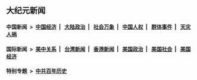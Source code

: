 ## 大纪元新闻

#### 中国新闻 &nbsp;>&nbsp; [中国经济](indexes/ncid283/README.md?08092052) &nbsp;| &nbsp; [大陆政治](indexes/ncid277/README.md?08092052) &nbsp;| &nbsp; [社会万象](indexes/ncid282/README.md?08092052) &nbsp;| &nbsp; [中国人权](indexes/ncid278/README.md?08092052) &nbsp;| &nbsp; [群体事件](indexes/ncid279/README.md?08092052) &nbsp;| &nbsp; [天灾人祸](indexes/ncid280/README.md?08092052)

#### 国际新闻 &nbsp;>&nbsp; [美中关系](indexes/nf1412576/README.md?08092052) &nbsp;| &nbsp; [台湾新闻](indexes/ncid1349361/README.md?08092052) &nbsp;| &nbsp; [香港新闻](indexes/ncid1349362/README.md?08092052) &nbsp;| &nbsp; [美国政治](indexes/ncid1078159/README.md?08092052) &nbsp;| &nbsp; [美国社会](indexes/ncid1078160/README.md?08092052) &nbsp;| &nbsp; [美国经济](indexes/ncid1078158/README.md?08092052)

#### 特别专题 &nbsp;>&nbsp; [中共百年历史](https://github.com/epoch-news/epoch-special/blob/master/README.md?08092052)  
